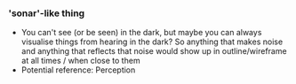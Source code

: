 ### 'sonar'-like thing
* You can't see (or be seen) in the dark, but maybe you can always visualise things from hearing in the dark? So anything that makes noise and anything that reflects that noise would show up in outline/wireframe at all times / when close to them
* Potential reference: Perception
